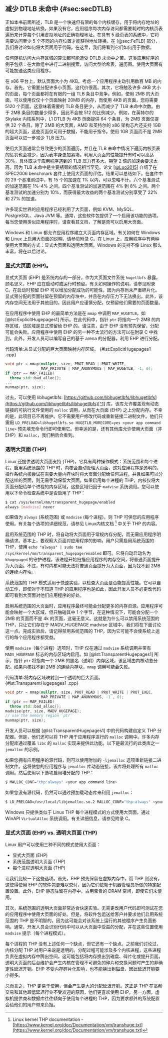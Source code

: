## 减少 DTLB 未命中 {#sec:secDTLB}

正如本书前面所述，TLB 是一个快速但有限的每个内核缓存，用于将内存地址的虚拟到物理地址转换。如果没有它，应用程序每次内存访问都需要耗时的内核页表遍历来计算每个引用虚拟地址的正确物理地址。在具有 5 级页表的系统中，它将需要访问至少 5 个不同的内存位置才能获得地址转换。在 [@sec:FeTLB] 部分，我们将讨论如何将大页面用于代码。在这里，我们将看到它们如何用于数据。

任何随机访问大内存区域的算法都可能遭受 DTLB 未命中之苦。这类应用程序的例子包括：在大数组中进行二进制搜索，访问大型哈希表，遍历图。使用大页面有可能加速这类应用程序。

在 x86 平台上，默认页面大小为 4KB。考虑一个应用程序主动引用数百 MB 的内存。首先，它需要分配许多小页面，这代价很高。其次，它将触及许多 4KB 大小的页面，每个页面都将在有限的一组 TLB 条目中竞争。例如，使用 2MB 的大页面，可以使用仅仅十个页面映射 20MB 的内存，而使用 4KB 的页面，您将需要 5120 个页面。这意味着需要的 TLB 条目更少，从而减少了 TLB 未命中次数。由于 2MB 条目的数量少得多，因此不会按 512 的比例减少。例如，在英特尔的 Skylake 内核系列中，L1 DTLB 为 4KB 页面提供 64 个条目，为 2MB 页面仅提供 32 个条目。除了 2MB 的大页面，AMD 和英特尔的 x86 架构芯片还支持 1GB 的超大页面，这些页面仅可用于数据，不能用于指令。使用 1GB 页面而不是 2MB 页面可以进一步减少 TLB 压力。

使用大页面通常会导致更少的页面遍历，并且在 TLB 未命中情况下遍历内核页表的惩罚也会减少，因为表本身更加紧凑。利用大页面的性能提升有时可以高达 30%，具体取决于应用程序遇到的 TLB 压力有多大。期望 2 倍的加速会要求太高，因为 TLB 未命中是主要瓶颈的情况相当罕见。论文 [[@Luo2015](../References.md#Luo2015)] 介绍了在 SPEC2006 benchmark 套件上使用大页面的评估。结果可以总结如下。在套件中的 29 个基准测试中，有 15 个的加速在 1% 以内，可以忽略不计。六个基准测试的加速范围在 1%-4% 之间。四个基准测试的加速范围在 4% 到 8% 之间。两个基准测试的加速分别为 10%，而获得最大收益的两个基准测试分别享受了 22% 和 27% 的加速。

许多现实世界的应用程序已经利用了大页面，例如 KVM、MySQL、PostgreSQL、Java JVM 等。通常，这些软件包提供了一个启用该功能的选项。每当您使用类似应用程序时，请查看其文档，了解是否可以启用大页面。

Windows 和 Linux 都允许应用程序建立大页面内存区域。有关如何在 Windows 和 Linux 上启用大页面的说明，请参见附录 C。在 Linux 上，应用程序中有两种使用大页面的方式：显式大页面和透明大页面。Windows 的支持不像 Linux 那么丰富，将在以后讨论。

### 显式大页面 (EHP)。

显式大页面 (EHP) 是系统内存的一部分，作为大页面文件系统 `hugetlbfs` 暴露。顾名思义，EHP 应在启动时或运行时预留。有关如何操作的说明，请参见附录 C。在启动时预留 EHP 可以增加分配成功的可能性，因为内存尚未严重碎片化。显式预分配的页面驻留在预留的内存块中，并且在内存压力下无法换出。此外，该内存空间无法用于其他目的，因此用户应谨慎分配，仅预留他们需要的页面数量。

在应用程序中使用 EHP 的最简单方法是在 `mmap` 中调用 `MAP_HUGETLB`，如 [@lst:ExplicitHugepages1] 所示。在此代码中，指针 `ptr` 将指向一个 2MB 的内存区域，该区域是显式预留给 EHP 的。请注意，由于 EHP 没有预先保留，分配可能会失败。应用程序中使用 EHP 的另一种不太流行的方法可以在附录 C 中找到。此外，开发人员可以编写自己的基于 arena 的分配器，利用 EHP 进行分配。

代码清单:从显式分配的巨大页面映射内存区域。 {#lst:ExplicitHugepages1 .cpp}
```cpp
void ptr = mmap(nullptr, size, PROT_READ | PROT_WRITE,
                MAP_PRIVATE | MAP_ANONYMOUS | MAP_HUGETLB, -1, 0);
if (ptr == MAP_FAILED)
  throw std::bad_alloc{};                
...
munmap(ptr, size);
```

过去，可以使用 libhugetlbfs: [https://github.com/libhugetlbfs/libhugetlbfs](https://github.com/libhugetlbfs/libhugetlbfs)[^1] 库，该库允许覆盖现有动态链接的可执行文件使用的 `malloc` 调用，从而在大页面 (EHP) 之上分配内存。不幸的是，此项目已不再维护。它不需要用户修改代码或重新链接二进制文件。他们只需用 `LD_PRELOAD=libhugetlbfs.so HUGETLB_MORECORE=yes <your app command line>` 预先填充命令行即可使用它。但幸运的是，还有其他库允许使用大页面（非 EHP）和 `malloc`，我们稍后会看到。

### 透明大页面 (THP)

Linux 还提供透明大页面支持 (THP)，它具有两种操作模式：系统范围和每个进程。启用系统范围的 THP 时，内核会自动管理大页面，这对应用程序是透明的。操作系统内核尝试在需要大量内存块时将大页面分配给任何进程，并且如果可以分配这样的页面，则无需手动保留大页面。如果启用每个进程的 THP，内核仅将大页面分配给单个进程的内存区域，这些区域归因于 `madvise` 系统调用。您可以使用以下命令检查系统中是否启用了 THP：

```bash
$ cat /sys/kernel/mm/transparent_hugepage/enabled
always [madvise] never
```

如果值为 `always` (系统范围) 或 `madvise` (每个进程)，则 THP 可供您的应用程序使用。有关每个选项的详细规范，请参见 Linux内核文档 [^2] 中关于 THP 的内容。

启用系统范围的 THP 时，将自动将大页面用于常规内存分配，而无需应用程序明确请求。基本上，要观察大页面对应用程序的影响，用户只需启用系统范围的 THP，使用 `echo "always" | sudo tee /sys/kernel/mm/transparent_hugepage/enabled` 即可。它将自动启动名为 `khugepaged` 的守护进程，该进程开始扫描应用程序的内存空间，将普通页面提升为大页面。不过，有时内核可能无法将普通页面提升为大页面，因为找不到 2MB 的连续内存块。


系统范围的 THP 模式适用于快速实验，以检查大页面是否能提高性能。它可以自动工作，即使对于不知道 THP 的应用程序也是如此，因此开发人员不必更改代码即可看到大页面对他们应用程序的好处。

启用系统范围的大页面时，应用程序最终可能会分配更多的内存资源。应用程序可能会映射一个大区域，但只触碰其中 1 个字节，在这种情况下，可能会分配一个 2MB 的页面而不是 4k 的页面，这毫无意义。这就是为什么可以禁用系统范围的 THP，只让它们存在于 MADV_HUGEPAGE madvise 区域中，我们将在下面讨论这一点。完成实验后，请记得禁用系统范围的 THP，因为它可能不会使系统上运行的每个应用程序都受益。

使用 `madvise`（每个进程）选项时，THP 仅在通过 `madvise` 系统调用并带有 `MADV_HUGEPAGE` 标志的内存区域内启用。如 [@lst:TransparentHugepages1] 所示，指针 `ptr` 将指向一个 2MB 的匿名（透明）内存区域，该区域由内核动态分配。如果内核找不到 2MB 的连续内存块，`mmap` 调用可能会失败。

代码清单:将内存区域映射到一个透明的巨大页面。{#lst:TransparentHugepages1 .cpp}
```cpp
void ptr = mmap(nullptr, size, PROT_READ | PROT_WRITE | PROT_EXEC,
                MAP_PRIVATE | MAP_ANONYMOUS, -1 , 0);
if (ptr == MAP_FAILED)
  throw std::bad_alloc{};
madvise(ptr, size, MADV_HUGEPAGE);
// use the memory region `ptr`
munmap(ptr, size);
```

开发人员可以根据 [@lst:TransparentHugepages1] 中的代码构建自定义 THP 分配器。但是，他们还可以将 THP 用于应用程序进行的 `malloc` 调用中。许多内存分配库通过覆盖 `libc` 的 `malloc` 实现来提供此功能。以下是最流行的此类库之一 `jemalloc` 的示例。

如果您拥有应用程序的源代码，则可以使用附加的 `-ljemalloc` 选项重新链接二进制文件。这将使您的应用程序与 `jemalloc` 库动态链接，该库将处理所有 `malloc` 调用。然后使用以下选项启用堆分配的 THP：

```bash
$ MALLOC_CONF="thp:always" <your app command line>
```

如果您没有源代码，仍然可以通过预加载动态库来利用 `jemalloc`：

```bash
$ LD_PRELOAD=/usr/local/libjemalloc.so.2 MALLOC_CONF="thp:always" <your app command line>
```

Windows 只提供类似于 Linux THP 每个进程模式的方式使用大页面，通过 WinAPI `VirtualAlloc` 系统调用。有关详细信息，请参见附录 C。

### 显式大页面 (EHP) vs. 透明大页面 (THP)

Linux 用户可以使用三种不同的模式使用大页面：

* 显式大页面 (EHP)
* 系统范围透明大页面 (THP)
* 每个进程透明大页面 (THP)

让我们比较一下这些选项。首先，EHP 预先保留在虚拟内存中，而 THP 则没有。这使得使用 EHP 的软件包更难以交付，因为它们依赖于机器管理员所做的特定配置设置。此外，EHP 静态驻留在内存中，占用宝贵的 DRAM 空间，即使它们未使用。

其次，系统范围的透明大页面非常适合快速实验。无需更改用户代码即可测试在您的应用程序中使用大页面的好处。但是，将软件包运送给客户并要求他们启用系统范围的 THP 是不明智的，因为这可能会对该系统上运行的其他程序产生负面影响。通常，开发人员会识别代码中可以从大页面中受益的分配，并在这些位置使用 `madvise` 提示（每个进程模式）。

每个进程的 THP 没有上述任何一个缺点，但它还有一个缺点。之前我们讨论过，内核分配 THP 对用户来说是透明的。分配过程可能涉及多个内核进程，这些进程负责在虚拟内存中腾出空间，这可能包括将内存换出到磁盘、碎片化或提升页面。透明大页面的后台维护会产生内核在管理不可避免的碎片和交换问题时产生的非确定性延迟开销。EHP 不受内存碎片化影响，也不能换出到磁盘，因此延迟开销要小得多。

总而言之，THP 更易于使用，但会产生更大的分配延迟开销。这正是 THP 在高频交易和其他超低延迟行业不受欢迎的原因，他们更喜欢使用 EHP。另一方面，虚拟机提供商和数据库往往倾向于使用每个进程的 THP，因为要求额外的系统配置会给他们的用户带来负担。

[^1]: libhugetlbfs - [https://github.com/libhugetlbfs/libhugetlbfs](https://github.com/libhugetlbfs/libhugetlbfs).
[^2]: Linux kernel THP documentation - [https://www.kernel.org/doc/Documentation/vm/transhuge.txt](https://www.kernel.org/doc/Documentation/vm/transhuge.txt)

